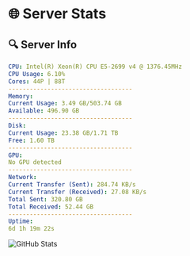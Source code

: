 # 🌐 Server Stats
## 🔍 Server Info
```yaml
CPU: Intel(R) Xeon(R) CPU E5-2699 v4 @ 1376.45MHz
CPU Usage: 6.10%
Cores: 44P | 88T
-----------------------------------
Memory:
Current Usage: 3.49 GB/503.74 GB
Available: 496.90 GB
-----------------------------------
Disk:
Current Usage: 23.38 GB/1.71 TB
Free: 1.60 TB
-----------------------------------
GPU:
No GPU detected
-----------------------------------
Network:
Current Transfer (Sent): 284.74 KB/s
Current Transfer (Received): 27.08 KB/s
Total Sent: 320.80 GB
Total Received: 52.44 GB
-----------------------------------
Uptime:
6d 1h 19m 22s
```
![GitHub Stats](https://img.shields.io/badge/Updated-2025-04-25_18:28:10-blue)